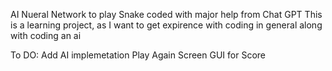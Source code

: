 AI Nueral Network to play Snake coded with major help from Chat GPT
This is a learning project, as I want to get expirence with coding in general along with coding an ai

To DO:
Add AI implemetation
Play Again Screen
GUI for Score
